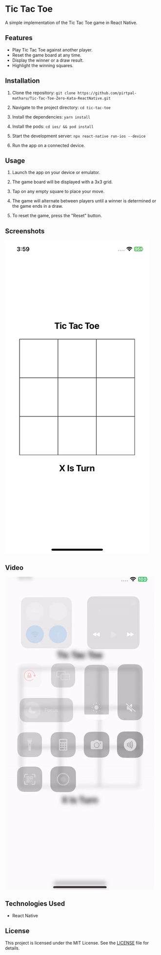 # Tic Tac Toe

A simple implementation of the Tic Tac Toe game in React Native.

## Features

- Play Tic Tac Toe against another player.
- Reset the game board at any time.
- Display the winner or a draw result.
- Highlight the winning squares.


## Installation

1. Clone the repository: `git clone https://github.com/pirtpal-matharu/Tic-Tac-Toe-Zero-Kata-ReactNative.git`

2. Navigate to the project directory: `cd tic-tac-toe`

3. Install the dependencies: `yarn install`

3. Install the pods: `cd ios/ && pod install`

4. Start the development server: `npx react-native run-ios --device`

5. Run the app on a connected device.


## Usage

1. Launch the app on your device or emulator.

2. The game board will be displayed with a 3x3 grid.

3. Tap on any empty square to place your move.

4. The game will alternate between players until a winner is determined or the game ends in a draw.

5. To reset the game, press the "Reset" button.

## Screenshots

![Game Board](./screenshots/game_board.png)

## Video

![Game Board](./screenshots/game_board.gif)


## Technologies Used

- React Native

## License

This project is licensed under the MIT License. See the [LICENSE](LICENSE) file for details.
